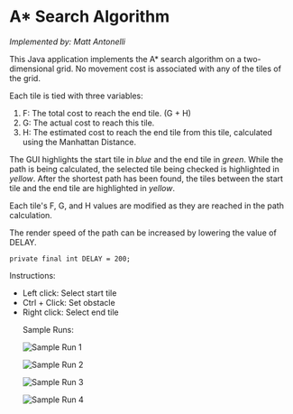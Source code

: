 A* Search Algorithm
========
<i>Implemented by: Matt Antonelli</i>

This Java application implements the A* search algorithm on a two-dimensional grid. No movement cost
is associated with any of the tiles of the grid.

Each tile is tied with three variables:
<ol><li>F: The total cost to reach the end tile. (G + H)</li>
<li>G: The actual cost to reach this tile.</li>
<li>H: The estimated cost to reach the end tile from this tile, calculated using the Manhattan Distance.</li></ol>

The GUI highlights the start tile in <i>blue</i> and the end tile in <i>green</i>. While the path is being calculated, the
selected tile being checked is highlighted in <i>yellow</i>. After the shortest path has been found, the tiles between the
start tile and the end tile are highlighted in <i>yellow</i>.

Each tile's F, G, and H values are modified as they are reached in the path calculation.

The render speed of the path can be increased by lowering the value of DELAY.

	private final int DELAY = 200;

Instructions:
<ul><li>Left click: Select start tile</li>
<li>Ctrl + Click: Set obstacle</li>
<li>Right click: Select end tile</li>



Sample Runs:

![Sample Run 1](http://tunabytes.com/imgdump/astar1.png)

![Sample Run 2](http://tunabytes.com/imgdump/astar2.png)

![Sample Run 3](http://tunabytes.com/imgdump/astar3.png)

![Sample Run 4](http://tunabytes.com/imgdump/astar4.png)